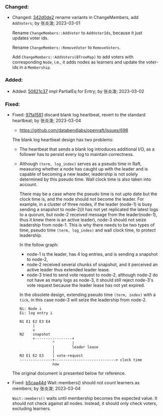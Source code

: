### Changed:

-   Changed: [342d0de2](https://github.com/databendlabs/openraft/commit/342d0de2b885388dfa5de64430384bd3275d3697) rename variants in ChangeMembers, add `AddVoters`; by 张炎泼; 2023-03-01

    Rename `ChangeMembers::AddVoter` to `AddVoterIds`, because it just
    updates voter ids.

    Rename `ChangeMembers::RemoveVoter` to `RemoveVoters`.

    Add `ChangeMembers::AddVoters(BTreeMap)` to add voters with
    corresponding `Node`, i.e., it adds nodes as learners and update
    the voter-ids in a `Membership`.

### Added:

-   Added: [50821c37](https://github.com/databendlabs/openraft/commit/50821c37035850dba9e237d9e7474e918f2bd410) impl PartialEq for Entry; by 张炎泼; 2023-03-02

### Fixed:

-   Fixed: [97fa1581](https://github.com/databendlabs/openraft/commit/97fa15815a7d51c35a3a613b11defbf5f49cf4c1) discard blank log heartbeat, revert to the standard heartbeat; by 张炎泼; 2023-03-04

    - https://github.com/databendlabs/openraft/issues/698

    The blank log heartbeat design has two problems:

    - The heartbeat that sends a blank log introduces additional I/O, as a follower has to persist every log to maintain correctness.

    - Although `(term, log_index)` serves as a pseudo time in Raft, measuring whether a node has caught up with the leader and is capable of becoming a new leader, leadership is not solely determined by this pseudo time.
      Wall clock time is also taken into account.

      There may be a case where the pseudo time is not upto date but the clock time is, and the node should not become the leader.
      For example, in a cluster of three nodes, if the leader (node-1) is busy sending a snapshot to node-2(it has not yet replicated the latest logs to a quorum, but node-2 received message from the leader(node-1), thus it knew there is an active leader), node-3 should not seize leadership from node-1.
      This is why there needs to be two types of time, pseudo time `(term, log_index)` and wall clock time, to protect leadership.

      In the follow graph:
      - node-1 is the leader, has 4 log entries, and is sending a snapshot to
          node-2,
      - node-2 received several chunks of snapshot, and it perceived an active
          leader thus extended leader lease.
      - node-3 tried to send vote request to node-2, although node-2 do not have
          as many logs as node-3, it should still reject node-3's vote request
          because the leader lease has not yet expired.

      In the obsolete design, extending pseudo time `(term, index)` with a
      `tick`, in this case node-3 will seize the leadership from node-2.

      ```text
      Ni: Node i
      Ei: log entry i

      N1 E1 E2 E3 E4
            |
            v
      N2    snapshot
            +-----------------+
                     ^        |
                     |        leader lease
                     |
      N3 E1 E2 E3    | vote-request
      ---------------+----------------------------> clock time
                     now

      ```

    The original document is presented below for reference.

-   Fixed: [b5caa44d](https://github.com/databendlabs/openraft/commit/b5caa44d1aac0b539180c1c490f0883dcc83048a) Wait::members() should not count learners as members; by 张炎泼; 2023-03-04

    `Wait::members()` waits until membership becomes the expected value.
    It should not check against all nodes.
    Instead, it should only check voters, excluding learners.
